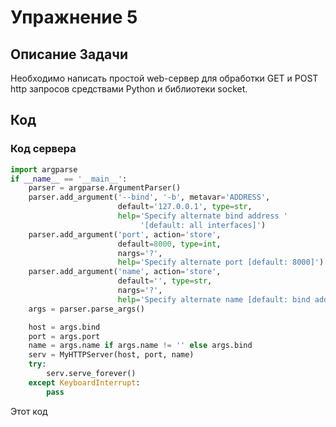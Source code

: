 # Упражнение 5

## Описание Задачи

Необходимо написать простой web-сервер для обработки GET и POST http
запросов средствами Python и библиотеки socket.

## Код

### Код сервера
```python
import argparse
if __name__ == '__main__':
    parser = argparse.ArgumentParser()
    parser.add_argument('--bind', '-b', metavar='ADDRESS',
                        default='127.0.0.1', type=str,
                        help='Specify alternate bind address '
                             '[default: all interfaces]')
    parser.add_argument('port', action='store',
                        default=8000, type=int,
                        nargs='?',
                        help='Specify alternate port [default: 8000]')
    parser.add_argument('name', action='store',
                        default='', type=str,
                        nargs='?',
                        help='Specify alternate name [default: bind address]')
    args = parser.parse_args()

    host = args.bind
    port = args.port
    name = args.name if args.name != '' else args.bind
    serv = MyHTTPServer(host, port, name)
    try:
        serv.serve_forever()
    except KeyboardInterrupt:
        pass
```
Этот код
